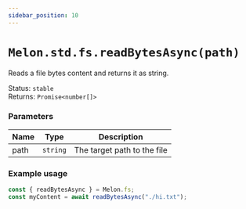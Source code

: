 ```yaml
---
sidebar_position: 10
---
```


# `Melon.std.fs.readBytesAsync(path)`

Reads a file bytes content and returns it as string.

Status: `stable` <br />
Returns: `Promise<number[]>`

### Parameters

| Name | Type | Description |
| ---- | ---- | ----------- |
| path | `string` | The target path to the file |

### Example usage

```ts
const { readBytesAsync } = Melon.fs;
const myContent = await readBytesAsync("./hi.txt");
```